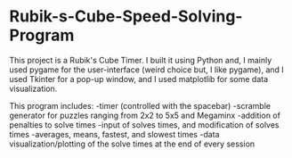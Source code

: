 # Rubik-s-Cube-Speed-Solving-Program

This project is a Rubik's Cube Timer. I built it using Python and, I mainly used pygame for the user-interface (weird choice but, I like pygame), and I used Tkinter for a pop-up window, and I used matplotlib for some data visualization. 

This program includes: 
-timer (controlled with the spacebar)
-scramble generator for puzzles ranging from 2x2 to 5x5 and Megaminx
-addition of penalties to solve times
-input of solves times, and modification of solves times
-averages, means, fastest, and slowest times
-data visualization/plotting of the solve times at the end of every session

